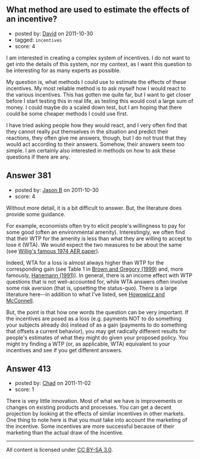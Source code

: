 ## What method are used to estimate the effects of an incentive?

- posted by: [David](https://stackexchange.com/users/-1/114-david) on 2011-10-30
- tagged: `incentives`
- score: 4

I am interested in creating a complex system of incentives. I do not want to get into the details of this system, nor my context, as I want this question to be interesting for as many experts as possible. 

My question is, what methods I could use to estimate the effects of these incentives. My most reliable method is to ask myself how I would react to the various incentives. This has gotten me quite far, but I want to get closer before I start testing this in real life, as testing this would cost a large sum of money. I could maybe do a scaled down test, but I am hoping that there could be some cheaper methods I could use first.

I have tried asking people how they would react, and I very often find that they cannot really put themselves in the situation and predict their reactions, they often give me answers, though, but I do not trust that they would act according to their answers. Somehow, their answers seem too simple. I am certainly also interested in methods on how to ask these questions if there are any.


## Answer 381

- posted by: [Jason B](https://stackexchange.com/users/-1/26-jason-b) on 2011-10-30
- score: 4

Without more detail, it is a bit difficult to answer.  But, the literature does provide some guidance.

For example, economists often try to elicit  people's willingness to pay for some good (often an environmental amenity).  Interestingly, we often find that their WTP for the amenity is less than what they are willing to accept to lose it (WTA).  We would expect the two measures to be about the same (see [Willig's famous 1974 AER paper](http://www.jstor.org/stable/1806699)).

Indeed, WTA for a loss is almost always higher than WTP for the corresponding gain (see Table 1 in [Brown and Gregory (1999)](http://www.fs.fed.us/rm/pubs_other/rmrs_1999_brown_t001.pdf) and, more famously, [Hanemann (1991)](http://ideas.repec.org/a/aea/aecrev/v81y1991i3p635-47.html)). In general, there is an income effect with WTP questions that is not well-accounted for, while WTA answers often involve some risk aversion (that is, upsetting the status-quo).  There is a large literature here--in addition to what I've listed, see [Howowicz and McConnell](https://www.fnu.zmaw.de/fileadmin/fnu-files/courses/ere4_val/jeemhorowitzmcconnell.pdf).

But, the point is that how one words the question can be very important.  If the incentives are posed as a loss (e.g. payments NOT to do something your subjects already do) instead of as a gain (payments to do something that offsets a current behavior), you may get radically different results for people's estimates of what they might do given your proposed policy.  You might try finding a WTP (or, as applicable, WTA) equivalent to your incentives and see if you get different answers.



## Answer 413

- posted by: [Chad](https://stackexchange.com/users/-1/133-chad) on 2011-11-02
- score: 1

There is very little innovation.  Most of what we have is improvements or changes on existing products and processes.  You can get a decent projection by looking at the effects of similar incentives in other markets.  One thing to note here is that you must take into account the marketing of the incentive.  Some incentives are more successful because of their marketing than the actual draw of the incentive.  



---

All content is licensed under [CC BY-SA 3.0](https://creativecommons.org/licenses/by-sa/3.0/).

